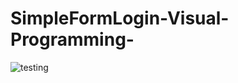 # SimpleFormLogin-Visual-Programming-
![testing](https://user-images.githubusercontent.com/77650236/193440806-3dff8acb-ae57-45a4-a98a-2791887e7db5.png)
